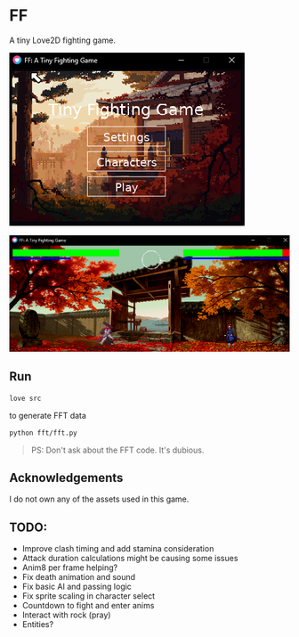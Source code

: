 # FF

A tiny Love2D fighting game.

![alt text](.github/image_menu.png)

![alt text](.github/image_game.png)

## Run

```sh
love src
```

to generate FFT data

```sh
python fft/fft.py
```

> PS: Don't ask about the FFT code. It's dubious.

## Acknowledgements

I do not own any of the assets used in this game.

## TODO:

- Improve clash timing and add stamina consideration
- Attack duration calculations might be causing some issues
- Anim8 per frame helping?
- Fix death animation and sound
- Fix basic AI and passing logic
- Fix sprite scaling in character select
- Countdown to fight and enter anims
- Interact with rock (pray)
- Entities?